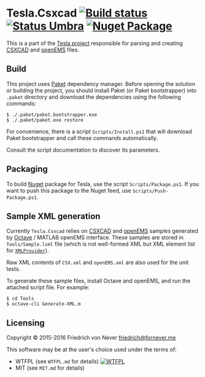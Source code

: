 Tesla.Csxcad [![Build status][appveyor-build-status]][appveyor-build] [![Status Umbra][status-umbra]][andivionian-status-classifier] [![Nuget Package][nuget-badge]][nuget-tesla-csxcad]
============

This is a part of the [Tesla project][tesla] responsible for parsing and
creating [CSXCAD][csxcad] and [openEMS][open-ems] files.

Build
-----

This project uses [Paket][paket] dependency manager. Before opening the solution
or building the project, you should install Paket (or Paket bootstrapper) into
`.paket` directory and download the dependencies using the following commands:

    $ ./.paket/paket.bootstrapper.exe
    $ ./.paket/paket.exe restore

For convenience, there is a script `Scripts/Install.ps1` that will download
Paket bootstrapper and call these commands automatically.

Consult the script documentation to discover its parameters.

Packaging
---------

To build [Nuget][nuget] package for Tesla, use the script `Scripts/Package.ps1`.
If you want to push this package to the Nuget feed, use
`Scripts/Push-Package.ps1`.

Sample XML generation
---------------------

Currently `Tesla.Csxcad` relies on [CSXCAD][csxcad] and [openEMS][open-ems]
samples generated by [Octave][octave] / MATLAB openEMS interface. These samples
are stored in `Tools/Sample.lxml` file (which is not well-formed XML but XML
element list for [`XMLProvider`][fsharp-data-xml-provider]).

Raw XML contents of `CSX.xml` and `openEMS.xml` are also used for the unit
tests.

﻿To generate these sample files, install Octave and openEMS, and run the attached
script file. For example:

    $ cd Tools
    $ octave-cli Generate-XML.m

Licensing
---------

Copyright © 2015-2016 Friedrich von Never <friedrich@fornever.me>

This software may be at the user's choice used under the terms of:
- WTFPL (see `WTFPL.md` for details) [![WTFPL][wtfpl-badge]][wtfpl]
- MIT (see `MIT.md` for details)

[andivionian-status-classifier]: https://github.com/ForNeVeR/andivionian-status-classifier
[appveyor-build]: https://ci.appveyor.com/project/ForNeVeR/tesla-csxcad/branch/develop
[csxcad]: https://github.com/thliebig/CSXCAD
[fsharp-data-xml-provider]: http://fsharp.github.io/FSharp.Data/library/XmlProvider.html
[nuget]: https://www.nuget.org/
[nuget-tesla-csxcad]: https://www.nuget.org/packages/Tesla.Csxcad/
[octave]: https://www.gnu.org/software/octave/
[open-ems]: http://openems.de/
[paket]: https://fsprojects.github.io/Paket/index.html
[tesla]: https://github.com/ForNeVeR/Tesla
[wtfpl]: http://www.wtfpl.net/

[appveyor-build-status]: https://ci.appveyor.com/api/projects/status/hg2hjvmhwmiwf7q9/branch/develop?svg=true
[nuget-badge]: https://img.shields.io/nuget/vpre/Tesla.Csxcad.svg
[status-umbra]: https://img.shields.io/badge/status-umbra-red.svg
[wtfpl-badge]: http://www.wtfpl.net/wp-content/uploads/2012/12/wtfpl-badge-2.png
